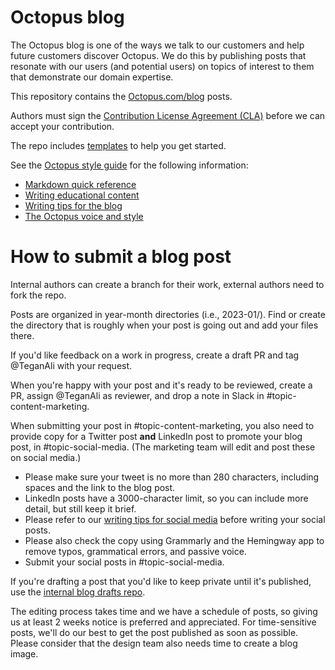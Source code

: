 # Octopus blog

The Octopus blog is one of the ways we talk to our customers and help future customers discover Octopus. We do this by publishing posts that resonate with our users (and potential users) on topics of interest to them that demonstrate our domain expertise.

This repository contains the [Octopus.com/blog](https://octopus.com/blog/) posts.

Authors must sign the [Contribution License Agreement (CLA)](https://cla-assistant.io/OctopusDeploy/docs) before we can accept your contribution.

The repo includes [templates](https://github.com/OctopusDeploy/blog/tree/master/templates) to help you get started.

See the [Octopus style guide](https://www.octopus.design/932c0f1a9/p/26f741-writing) for the following information:

- [Markdown quick reference](https://www.octopus.design/932c0f1a9/p/074e30-markdown-reference)
- [Writing educational content](https://www.octopus.design/932c0f1a9/p/901d2a-blog-content) 
- [Writing tips for the blog](https://www.octopus.design/932c0f1a9/p/901d2a-blog-content)
- [The Octopus voice and style](https://www.octopus.design/932c0f1a9/p/13df3a-voice-and-style)

# How to submit a blog post 

Internal authors can create a branch for their work, external authors need to fork the repo.

Posts are organized in year-month directories (i.e., 2023-01/). Find or create the directory that is roughly when your post is going out and add your files there. 

If you'd like feedback on a work in progress, create a draft PR and tag @TeganAli with your request.

When you're happy with your post and it's ready to be reviewed, create a PR, assign @TeganAli as reviewer, and drop a note in Slack in #topic-content-marketing.

When submitting your post in #topic-content-marketing, you also need to provide copy for a Twitter post **and** LinkedIn post to promote your blog post, in #topic-social-media. (The marketing team will edit and post these on social media.) 

- Please make sure your tweet is no more than 280 characters, including spaces and the link to the blog post. 
- LinkedIn posts have a 3000-character limit, so you can include more detail, but still keep it brief. 
- Please refer to our [writing tips for social media](https://octopushq.atlassian.net/wiki/spaces/MAR/pages/2608464184/Writing+tips+for+social+media) before writing your social posts. 
- Please also check the copy using Grammarly and the Hemingway app to remove typos, grammatical errors, and passive voice.
- Submit your social posts in #topic-social-media.

If you're drafting a post that you'd like to keep private until it's published, use the [internal blog drafts repo](https://github.com/OctopusDeploy/internal-blog-drafts).

The editing process takes time and we have a schedule of posts, so giving us at least 2 weeks notice is preferred and appreciated. For time-sensitive posts, we'll do our best to get the post published as soon as possible. Please consider that the design team also needs time to create a blog image.
